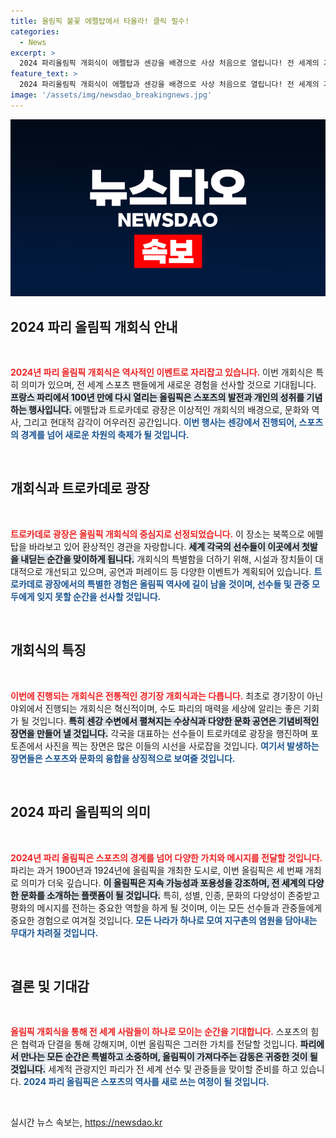```yaml
---
title: 올림픽 불꽃 에펠탑에서 타올라! 클릭 필수!
categories:
  - News
excerpt: >
  2024 파리올림픽 개회식이 에펠탑과 센강을 배경으로 사상 처음으로 열립니다! 전 세계의 기대를 모은 이 특별한 순간을 놓치지 마세요!
feature_text: >
  2024 파리올림픽 개회식이 에펠탑과 센강을 배경으로 사상 처음으로 열립니다! 전 세계의 기대를 모은 이 특별한 순간을 놓치지 마세요!
image: '/assets/img/newsdao_breakingnews.jpg'
---
```


<p><img src="/assets/img/newsdao_breakingnews.jpg" alt="firstkoreanews 속보" /></p>

<h2 data-ke-size="size26">2024 파리 올림픽 개회식 안내</h2>

<p data-ke-size="size16">&nbsp;</p>

<p><b><span style="color: #ee2323;">2024년 파리 올림픽 개회식은 역사적인 이벤트로 자리잡고 있습니다.</span></b> 이번 개회식은 특히 의미가 있으며, 전 세계 스포츠 팬들에게 새로운 경험을 선사할 것으로 기대됩니다. <b><span style="background-color: #21538527;">프랑스 파리에서 100년 만에 다시 열리는 올림픽은 스포츠의 발전과 개인의 성취를 기념하는 행사입니다.</span></b> 에펠탑과 트로카데로 광장은 이상적인 개회식의 배경으로, 문화와 역사, 그리고 현대적 감각이 어우러진 공간입니다. <b><span style="color: #1a5490;">이번 행사는 센강에서 진행되어, 스포츠의 경계를 넘어 새로운 차원의 축제가 될 것입니다.</span></b> </p>

<p data-ke-size="size16">&nbsp;</p>

<h2 data-ke-size="size26">개회식과 트로카데로 광장</h2>

<p data-ke-size="size16">&nbsp;</p>

<p><b><span style="color: #ee2323;">트로카데로 광장은 올림픽 개회식의 중심지로 선정되었습니다.</span></b> 이 장소는 북쪽으로 에펠탑을 바라보고 있어 환상적인 경관을 자랑합니다. <b><span style="background-color: #21538527;">세계 각국의 선수들이 이곳에서 첫발을 내딛는 순간을 맞이하게 됩니다.</span></b> 개회식의 특별함을 더하기 위해, 시설과 장치들이 대대적으로 개선되고 있으며, 공연과 퍼레이드 등 다양한 이벤트가 계획되어 있습니다. <b><span style="color: #1a5490;">트로카데로 광장에서의 특별한 경험은 올림픽 역사에 길이 남을 것이며, 선수들 및 관중 모두에게 잊지 못할 순간을 선사할 것입니다.</span></b></p>

<p data-ke-size="size16">&nbsp;</p>

<h2 data-ke-size="size26">개회식의 특징</h2>

<p data-ke-size="size16">&nbsp;</p>

<p><b><span style="color: #ee2323;">이번에 진행되는 개회식은 전통적인 경기장 개회식과는 다릅니다.</span></b> 최초로 경기장이 아닌 야외에서 진행되는 개회식은 혁신적이며, 수도 파리의 매력을 세상에 알리는 좋은 기회가 될 것입니다. <b><span style="background-color: #21538527;">특히 센강 수변에서 펼쳐지는 수상식과 다양한 문화 공연은 기념비적인 장면을 만들어 낼 것입니다.</span></b> 각국을 대표하는 선수들이 트로카데로 광장을 행진하며 포토존에서 사진을 찍는 장면은 많은 이들의 시선을 사로잡을 것입니다. <b><span style="color: #1a5490;">여기서 발생하는 장면들은 스포츠와 문화의 융합을 상징적으로 보여줄 것입니다.</span></b> </p>

<p data-ke-size="size16">&nbsp;</p>

<h2 data-ke-size="size26">2024 파리 올림픽의 의미</h2>

<p data-ke-size="size16">&nbsp;</p>

<p><b><span style="color: #ee2323;">2024년 파리 올림픽은 스포츠의 경계를 넘어 다양한 가치와 메시지를 전달할 것입니다.</span></b> 파리는 과거 1900년과 1924년에 올림픽을 개최한 도시로, 이번 올림픽은 세 번째 개최로 의미가 더욱 깊습니다. <b><span style="background-color: #21538527;">이 올림픽은 지속 가능성과 포용성을 강조하며, 전 세계의 다양한 문화를 소개하는 플랫폼이 될 것입니다.</span></b> 특히, 성별, 인종, 문화의 다양성이 존중받고 평화의 메시지를 전하는 중요한 역할을 하게 될 것이며, 이는 모든 선수들과 관중들에게 중요한 경험으로 여겨질 것입니다. <b><span style="color: #1a5490;">모든 나라가 하나로 모여 지구촌의 염원을 담아내는 무대가 차려질 것입니다.</span></b></p>

<p data-ke-size="size16">&nbsp;</p>

<h2 data-ke-size="size26">결론 및 기대감</h2>

<p data-ke-size="size16">&nbsp;</p>

<p><b><span style="color: #ee2323;">올림픽 개회식을 통해 전 세계 사람들이 하나로 모이는 순간을 기대합니다.</span></b> 스포츠의 힘은 협력과 단결을 통해 강해지며, 이번 올림픽은 그러한 가치를 전달할 것입니다. <b><span style="background-color: #21538527;">파리에서 만나는 모든 순간은 특별하고 소중하며, 올림픽이 가져다주는 감동은 귀중한 것이 될 것입니다.</span></b> 세계적 관광지인 파리가 전 세계 선수 및 관중들을 맞이할 준비를 하고 있습니다. <b><span style="color: #1a5490;">2024 파리 올림픽은 스포츠의 역사를 새로 쓰는 여정이 될 것입니다.</span></b> </p>

<p data-ke-size="size16">&nbsp;</p>
실시간 뉴스 속보는, <a href="https://newsdao.kr" rel="dofollow">https://newsdao.kr</a>


